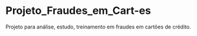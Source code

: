 # Projeto_Fraudes_em_Cart-es
Projeto para análise, estudo, treinamento em fraudes em cartões de crédito.
